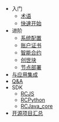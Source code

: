 * 入门
  * [术语](v1.1.0/term.md)
  * [快速开始](v1.1.0/quickstart.md)
* 进阶
  * [系统配置](v1.1.0/config.md)
  * [账户证书](v1.1.0/signer-cert.md)
  * [智能合约](v1.1.0/contract.md)
  * [创世块](v1.1.0/genesis.md)
  * [节点部署](v1.1.0/deploy.md)
* [与应用集成](v1.1.0/integration.md)
* [Q&A](v1.1.0/q&a.md)
* SDK
  * [RCJS](v1.1.0/RCJS.md)
  * [RCPython](v1.1.0/RCPython.md)
  * [RCJava_core](v1.1.0/RCJava-core.md)
* [开源项目汇总](v1.1.0/os-project.md)